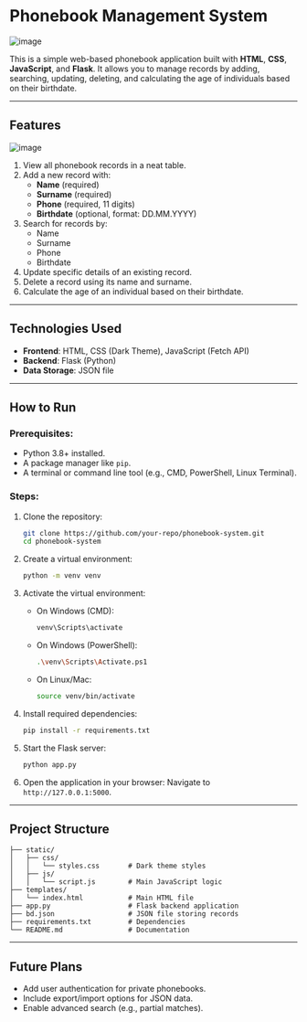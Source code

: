 # Phonebook Management System

![image](https://github.com/user-attachments/assets/0f455ddb-aa27-4bb3-bd85-ad70d2a2ee00)


This is a simple web-based phonebook application built with **HTML**, **CSS**, **JavaScript**, and **Flask**. It allows you to manage records by adding, searching, updating, deleting, and calculating the age of individuals based on their birthdate.

---

## **Features**

![image](https://github.com/user-attachments/assets/fe2d667a-03d8-4510-836e-6182a7c8545d)

1. View all phonebook records in a neat table.
2. Add a new record with:
   - **Name** (required)
   - **Surname** (required)
   - **Phone** (required, 11 digits)
   - **Birthdate** (optional, format: DD.MM.YYYY)
3. Search for records by:
   - Name
   - Surname
   - Phone
   - Birthdate
4. Update specific details of an existing record.
5. Delete a record using its name and surname.
6. Calculate the age of an individual based on their birthdate.

---

## **Technologies Used**

- **Frontend**: HTML, CSS (Dark Theme), JavaScript (Fetch API)
- **Backend**: Flask (Python)
- **Data Storage**: JSON file

---

## **How to Run**

### Prerequisites:
- Python 3.8+ installed.
- A package manager like `pip`.
- A terminal or command line tool (e.g., CMD, PowerShell, Linux Terminal).

### Steps:

1. Clone the repository:
   ```bash
   git clone https://github.com/your-repo/phonebook-system.git
   cd phonebook-system
   ```

2. Create a virtual environment:
   ```bash
   python -m venv venv
   ```

3. Activate the virtual environment:
   - On Windows (CMD):
     ```bash
     venv\Scripts\activate
     ```
   - On Windows (PowerShell):
     ```bash
     .\venv\Scripts\Activate.ps1
     ```
   - On Linux/Mac:
     ```bash
     source venv/bin/activate
     ```

4. Install required dependencies:
   ```bash
   pip install -r requirements.txt
   ```

5. Start the Flask server:
   ```bash
   python app.py
   ```

6. Open the application in your browser:
   Navigate to `http://127.0.0.1:5000`.

---

## **Project Structure**

```
├── static/
│   ├── css/
│   │   └── styles.css       # Dark theme styles
│   ├── js/
│   │   └── script.js        # Main JavaScript logic
├── templates/
│   └── index.html           # Main HTML file
├── app.py                   # Flask backend application
├── bd.json                  # JSON file storing records
├── requirements.txt         # Dependencies
└── README.md                # Documentation
```

---

## **Future Plans**

- Add user authentication for private phonebooks.
- Include export/import options for JSON data.
- Enable advanced search (e.g., partial matches).






